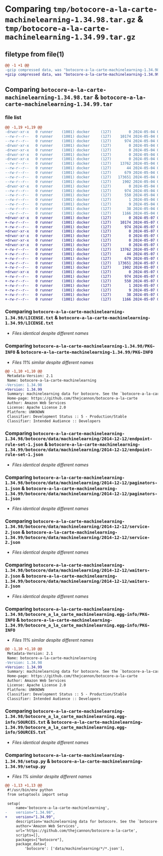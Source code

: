 # Comparing `tmp/botocore-a-la-carte-machinelearning-1.34.98.tar.gz` & `tmp/botocore-a-la-carte-machinelearning-1.34.99.tar.gz`

## filetype from file(1)

```diff
@@ -1 +1 @@
-gzip compressed data, was "botocore-a-la-carte-machinelearning-1.34.98.tar", last modified: Sat May  4 01:01:31 2024, max compression
+gzip compressed data, was "botocore-a-la-carte-machinelearning-1.34.99.tar", last modified: Tue May  7 01:02:33 2024, max compression
```

## Comparing `botocore-a-la-carte-machinelearning-1.34.98.tar` & `botocore-a-la-carte-machinelearning-1.34.99.tar`

### file list

```diff
@@ -1,19 +1,19 @@
-drwxr-xr-x   0 runner    (1001) docker     (127)        0 2024-05-04 01:01:31.878185 botocore-a-la-carte-machinelearning-1.34.98/
--rw-r--r--   0 runner    (1001) docker     (127)    10174 2024-05-04 01:01:31.000000 botocore-a-la-carte-machinelearning-1.34.98/LICENSE.txt
--rw-r--r--   0 runner    (1001) docker     (127)      974 2024-05-04 01:01:31.878185 botocore-a-la-carte-machinelearning-1.34.98/PKG-INFO
-drwxr-xr-x   0 runner    (1001) docker     (127)        0 2024-05-04 01:01:31.874185 botocore-a-la-carte-machinelearning-1.34.98/botocore/
-drwxr-xr-x   0 runner    (1001) docker     (127)        0 2024-05-04 01:01:31.874185 botocore-a-la-carte-machinelearning-1.34.98/botocore/data/
-drwxr-xr-x   0 runner    (1001) docker     (127)        0 2024-05-04 01:01:31.874185 botocore-a-la-carte-machinelearning-1.34.98/botocore/data/machinelearning/
-drwxr-xr-x   0 runner    (1001) docker     (127)        0 2024-05-04 01:01:31.878185 botocore-a-la-carte-machinelearning-1.34.98/botocore/data/machinelearning/2014-12-12/
--rw-r--r--   0 runner    (1001) docker     (127)    13762 2024-05-04 01:01:11.000000 botocore-a-la-carte-machinelearning-1.34.98/botocore/data/machinelearning/2014-12-12/endpoint-rule-set-1.json
--rw-r--r--   0 runner    (1001) docker     (127)       44 2024-05-04 01:01:11.000000 botocore-a-la-carte-machinelearning-1.34.98/botocore/data/machinelearning/2014-12-12/examples-1.json
--rw-r--r--   0 runner    (1001) docker     (127)      679 2024-05-04 01:01:11.000000 botocore-a-la-carte-machinelearning-1.34.98/botocore/data/machinelearning/2014-12-12/paginators-1.json
--rw-r--r--   0 runner    (1001) docker     (127)   173651 2024-05-04 01:01:11.000000 botocore-a-la-carte-machinelearning-1.34.98/botocore/data/machinelearning/2014-12-12/service-2.json
--rw-r--r--   0 runner    (1001) docker     (127)     1902 2024-05-04 01:01:11.000000 botocore-a-la-carte-machinelearning-1.34.98/botocore/data/machinelearning/2014-12-12/waiters-2.json
-drwxr-xr-x   0 runner    (1001) docker     (127)        0 2024-05-04 01:01:31.878185 botocore-a-la-carte-machinelearning-1.34.98/botocore_a_la_carte_machinelearning.egg-info/
--rw-r--r--   0 runner    (1001) docker     (127)      974 2024-05-04 01:01:31.000000 botocore-a-la-carte-machinelearning-1.34.98/botocore_a_la_carte_machinelearning.egg-info/PKG-INFO
--rw-r--r--   0 runner    (1001) docker     (127)      550 2024-05-04 01:01:31.000000 botocore-a-la-carte-machinelearning-1.34.98/botocore_a_la_carte_machinelearning.egg-info/SOURCES.txt
--rw-r--r--   0 runner    (1001) docker     (127)        1 2024-05-04 01:01:31.000000 botocore-a-la-carte-machinelearning-1.34.98/botocore_a_la_carte_machinelearning.egg-info/dependency_links.txt
--rw-r--r--   0 runner    (1001) docker     (127)        9 2024-05-04 01:01:31.000000 botocore-a-la-carte-machinelearning-1.34.98/botocore_a_la_carte_machinelearning.egg-info/top_level.txt
--rw-r--r--   0 runner    (1001) docker     (127)       38 2024-05-04 01:01:31.878185 botocore-a-la-carte-machinelearning-1.34.98/setup.cfg
--rw-r--r--   0 runner    (1001) docker     (127)     1166 2024-05-04 01:01:31.000000 botocore-a-la-carte-machinelearning-1.34.98/setup.py
+drwxr-xr-x   0 runner    (1001) docker     (127)        0 2024-05-07 01:02:33.964094 botocore-a-la-carte-machinelearning-1.34.99/
+-rw-r--r--   0 runner    (1001) docker     (127)    10174 2024-05-07 01:02:33.000000 botocore-a-la-carte-machinelearning-1.34.99/LICENSE.txt
+-rw-r--r--   0 runner    (1001) docker     (127)      974 2024-05-07 01:02:33.964094 botocore-a-la-carte-machinelearning-1.34.99/PKG-INFO
+drwxr-xr-x   0 runner    (1001) docker     (127)        0 2024-05-07 01:02:33.960095 botocore-a-la-carte-machinelearning-1.34.99/botocore/
+drwxr-xr-x   0 runner    (1001) docker     (127)        0 2024-05-07 01:02:33.960095 botocore-a-la-carte-machinelearning-1.34.99/botocore/data/
+drwxr-xr-x   0 runner    (1001) docker     (127)        0 2024-05-07 01:02:33.960095 botocore-a-la-carte-machinelearning-1.34.99/botocore/data/machinelearning/
+drwxr-xr-x   0 runner    (1001) docker     (127)        0 2024-05-07 01:02:33.964094 botocore-a-la-carte-machinelearning-1.34.99/botocore/data/machinelearning/2014-12-12/
+-rw-r--r--   0 runner    (1001) docker     (127)    13762 2024-05-07 01:02:11.000000 botocore-a-la-carte-machinelearning-1.34.99/botocore/data/machinelearning/2014-12-12/endpoint-rule-set-1.json
+-rw-r--r--   0 runner    (1001) docker     (127)       44 2024-05-07 01:02:11.000000 botocore-a-la-carte-machinelearning-1.34.99/botocore/data/machinelearning/2014-12-12/examples-1.json
+-rw-r--r--   0 runner    (1001) docker     (127)      679 2024-05-07 01:02:11.000000 botocore-a-la-carte-machinelearning-1.34.99/botocore/data/machinelearning/2014-12-12/paginators-1.json
+-rw-r--r--   0 runner    (1001) docker     (127)   173651 2024-05-07 01:02:11.000000 botocore-a-la-carte-machinelearning-1.34.99/botocore/data/machinelearning/2014-12-12/service-2.json
+-rw-r--r--   0 runner    (1001) docker     (127)     1902 2024-05-07 01:02:11.000000 botocore-a-la-carte-machinelearning-1.34.99/botocore/data/machinelearning/2014-12-12/waiters-2.json
+drwxr-xr-x   0 runner    (1001) docker     (127)        0 2024-05-07 01:02:33.964094 botocore-a-la-carte-machinelearning-1.34.99/botocore_a_la_carte_machinelearning.egg-info/
+-rw-r--r--   0 runner    (1001) docker     (127)      974 2024-05-07 01:02:33.000000 botocore-a-la-carte-machinelearning-1.34.99/botocore_a_la_carte_machinelearning.egg-info/PKG-INFO
+-rw-r--r--   0 runner    (1001) docker     (127)      550 2024-05-07 01:02:33.000000 botocore-a-la-carte-machinelearning-1.34.99/botocore_a_la_carte_machinelearning.egg-info/SOURCES.txt
+-rw-r--r--   0 runner    (1001) docker     (127)        1 2024-05-07 01:02:33.000000 botocore-a-la-carte-machinelearning-1.34.99/botocore_a_la_carte_machinelearning.egg-info/dependency_links.txt
+-rw-r--r--   0 runner    (1001) docker     (127)        9 2024-05-07 01:02:33.000000 botocore-a-la-carte-machinelearning-1.34.99/botocore_a_la_carte_machinelearning.egg-info/top_level.txt
+-rw-r--r--   0 runner    (1001) docker     (127)       38 2024-05-07 01:02:33.964094 botocore-a-la-carte-machinelearning-1.34.99/setup.cfg
+-rw-r--r--   0 runner    (1001) docker     (127)     1166 2024-05-07 01:02:33.000000 botocore-a-la-carte-machinelearning-1.34.99/setup.py
```

### Comparing `botocore-a-la-carte-machinelearning-1.34.98/LICENSE.txt` & `botocore-a-la-carte-machinelearning-1.34.99/LICENSE.txt`

 * *Files identical despite different names*

### Comparing `botocore-a-la-carte-machinelearning-1.34.98/PKG-INFO` & `botocore-a-la-carte-machinelearning-1.34.99/PKG-INFO`

 * *Files 11% similar despite different names*

```diff
@@ -1,10 +1,10 @@
 Metadata-Version: 2.1
 Name: botocore-a-la-carte-machinelearning
-Version: 1.34.98
+Version: 1.34.99
 Summary: machinelearning data for botocore. See the `botocore-a-la-carte` package for more info.
 Home-page: https://github.com/thejcannon/botocore-a-la-carte
 Author: Amazon Web Services
 License: Apache License 2.0
 Platform: UNKNOWN
 Classifier: Development Status :: 5 - Production/Stable
 Classifier: Intended Audience :: Developers
```

### Comparing `botocore-a-la-carte-machinelearning-1.34.98/botocore/data/machinelearning/2014-12-12/endpoint-rule-set-1.json` & `botocore-a-la-carte-machinelearning-1.34.99/botocore/data/machinelearning/2014-12-12/endpoint-rule-set-1.json`

 * *Files identical despite different names*

### Comparing `botocore-a-la-carte-machinelearning-1.34.98/botocore/data/machinelearning/2014-12-12/paginators-1.json` & `botocore-a-la-carte-machinelearning-1.34.99/botocore/data/machinelearning/2014-12-12/paginators-1.json`

 * *Files identical despite different names*

### Comparing `botocore-a-la-carte-machinelearning-1.34.98/botocore/data/machinelearning/2014-12-12/service-2.json` & `botocore-a-la-carte-machinelearning-1.34.99/botocore/data/machinelearning/2014-12-12/service-2.json`

 * *Files identical despite different names*

### Comparing `botocore-a-la-carte-machinelearning-1.34.98/botocore/data/machinelearning/2014-12-12/waiters-2.json` & `botocore-a-la-carte-machinelearning-1.34.99/botocore/data/machinelearning/2014-12-12/waiters-2.json`

 * *Files identical despite different names*

### Comparing `botocore-a-la-carte-machinelearning-1.34.98/botocore_a_la_carte_machinelearning.egg-info/PKG-INFO` & `botocore-a-la-carte-machinelearning-1.34.99/botocore_a_la_carte_machinelearning.egg-info/PKG-INFO`

 * *Files 11% similar despite different names*

```diff
@@ -1,10 +1,10 @@
 Metadata-Version: 2.1
 Name: botocore-a-la-carte-machinelearning
-Version: 1.34.98
+Version: 1.34.99
 Summary: machinelearning data for botocore. See the `botocore-a-la-carte` package for more info.
 Home-page: https://github.com/thejcannon/botocore-a-la-carte
 Author: Amazon Web Services
 License: Apache License 2.0
 Platform: UNKNOWN
 Classifier: Development Status :: 5 - Production/Stable
 Classifier: Intended Audience :: Developers
```

### Comparing `botocore-a-la-carte-machinelearning-1.34.98/botocore_a_la_carte_machinelearning.egg-info/SOURCES.txt` & `botocore-a-la-carte-machinelearning-1.34.99/botocore_a_la_carte_machinelearning.egg-info/SOURCES.txt`

 * *Files identical despite different names*

### Comparing `botocore-a-la-carte-machinelearning-1.34.98/setup.py` & `botocore-a-la-carte-machinelearning-1.34.99/setup.py`

 * *Files 1% similar despite different names*

```diff
@@ -1,13 +1,13 @@
 #!/usr/bin/env python
 from setuptools import setup
 
 setup(
     name='botocore-a-la-carte-machinelearning',
-    version="1.34.98",
+    version="1.34.99",
     description='machinelearning data for botocore. See the `botocore-a-la-carte` package for more info.',
     author='Amazon Web Services',
     url='https://github.com/thejcannon/botocore-a-la-carte',
     scripts=[],
     packages=["botocore"],
     package_data={
         'botocore': ['data/machinelearning/*/*.json'],
```

